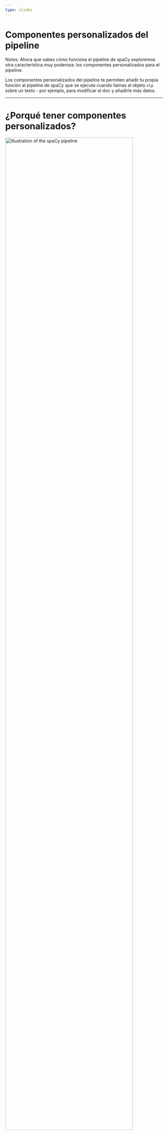 ```yaml
---
type: slides
---
```


# Componentes personalizados del pipeline

Notes: Ahora que sabes cómo funciona el pipeline de spaCy exploremos otra característica muy poderosa: los componentes personalizados para el pipeline.

Los componentes personalizados del pipeline te permiten añadir tu propia función al pipeline de spaCy que se ejecuta cuando llamas al objeto `nlp` sobre un texto - por ejemplo, para modificar el doc y añadirle más datos.

---

# ¿Porqué tener componentes personalizados?

<img src="/pipeline.png" alt="Illustration of the spaCy pipeline" width="90%" />

- Haz que una función se ejecute automáticamente cuando llamas al objeto `nlp`
- Añade tus propios metadatos a los documentos y a los tokens
- Actualiza atributos incluidos como los `doc.ents`

Notes: Después de que el texto es convertido en tokens y un objeto `Doc` ha sido creado, los componentes del pipeline se aplican en orden. spaCy ofrece soporte para un rango de componentes incluidos, pero también te permite definir los tuyos.

Los componentes personalizados se ejecutan automáticamente cuando llamas al objeto `nlp` sobre un texto.

Son especialmente útiles para añadir tus propios metadatos a los documentos y a los tokens.

También puedes usarlos para actualizar los atributos incluidos, como los spans de las entidades nombradas.

---

# Anatomía de un componente (1)

- Funciones que toman un  `doc`, lo modifican y lo devuelven
- Pueden ser añadidos usando el método `nlp.add_pipe`

```python
def custom_component(doc):
    # Haz algo con el doc aquí
    return doc

nlp.add_pipe(custom_component)
```

Notes: Fundamentalmente, un componente del pipeline es una función o un <abbr title="Algo que puede ser llamado o ejecutado, así como una función o una clase.">callable</abbr> que toma a un doc, lo modifica y lo devuelve para que pueda ser procesado por el próximo componente en el pipeline.

Los componentes pueden ser añadidos al pipeline usando el método `nlp.add_pipe`. Éste toma al menos un argumento: la función del componente.

---

# Anatomía de un componente (2)

```python
def custom_component(doc):
    # Haz algo con el doc aquí
    return doc

nlp.add_pipe(custom_component)
```

| Argumento | Descripción          | Ejemplo                                   |
| -------- | -------------------- | ----------------------------------------- |
| `last`   | Si es `True`, lo pone de último  | `nlp.add_pipe(component, last=True)`      |
| `first`  | Si es `True`, lo pone primero | `nlp.add_pipe(component, first=True)`     |
| `before` | Lo añade antes del componente | `nlp.add_pipe(component, before="ner")`   |
| `after`  | Lo añade después del componente  | `nlp.add_pipe(component, after="tagger")` |

Notes: Para especificar _dónde_ añadir el componente en el pipeline, puedes usar uno de los siguientes argumentos keyword:

Si haces que el valor de `last` sea `True`, se añadirá el componente en el último lugar del pipeline. Este es el comportamiento por defecto.

Si haces que el valor de `first` sea `True`, se añadirá en el primer lugar del pipeline justo después del tokenizer.

Los argumentos `before` y `after` te permiten definir el nombre de un componente existente al que le puedes añadir el nuevo componente antes o después. Por ejemplo, `before="ner"` añadirá el nuevo componente antes del named entity recognizer.

Sin embargo, el otro componente al que se le añadirá un nuevo componente antes o después tiene que existir. Si no, spaCy arrojará un error.

---

# Ejemplo: un componente simple (1)

```python
# Crea el objeto nlp
nlp = spacy.load("es_core_news_sm")

# Define un componente personalizado
def custom_component(doc):
    # Imprime la longitud del doc en pantalla
    print("Doc length:", len(doc))
    # Devuelve el objeto doc
    return doc

# Añade el componente al primer lugar del pipeline
nlp.add_pipe(custom_component, first=True)

# Imprime los nombres de los componentes del pipeline
print("Pipeline:", nlp.pipe_names)
```

```out
Pipeline: ['custom_component', 'tagger', 'parser', 'ner']
```

Notes: Aquí tenemos un ejemplo de un componente simple del pipeline.

Comenzamos con el modelo pequeño de español.

Luego definimos el componente - una función que toma un objeto `Doc` y luego lo devuelve.

Hagamos algo simple e imprimamos en pantalla la longitud del documento que pasa por el pipeline.

¡No olvides devolver el doc para que pueda ser procesado por el próximo componente en el pipeline! El doc creado por el tokenizer es pasado por todos los componentes, así que es importante que todos devuelvan el doc modificado.

Ahora podemos añadir el componente al pipeline. Vamos a añadirlo en el primer lugar, justo después del tokenizer. Lo hacemos poniendo `first=True`.

Cuando imprimimos en pantalla los nombres de los componentes el nuevo aparece al principio. Esto significa que será aplicado cuando procesemos un doc.

---

# Ejemplo: un componente simple (2)

```python
# Crea el objeto nlp
nlp = spacy.load("es_core_news_sm")

# Define un componente personalizado
def custom_component(doc):

    # Imprime la longitud del doc en pantalla
    print("Doc length:", len(doc))

    # Devuelve el objeto doc
    return doc

# Añade el componente al primer lugar del pipeline
nlp.add_pipe(custom_component, first=True)

# Procesa un texto
doc = nlp("¡Hola Mundo!")
```

```out
Doc length: 4
```

Notes: Ahora cuando procesamos un texto usando el objeto `nlp`, el componente personalizado será aplicado al doc y la longitud del documento será impresa en pantalla.

---

# ¡Practiquemos!

Notes: ¡Es hora de llevar esto a la práctica y escribir tu primer componente para el pipeline!
